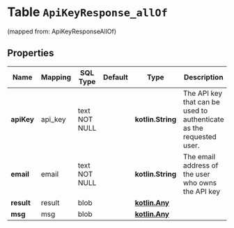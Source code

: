 
# Table `ApiKeyResponse_allOf` 
(mapped from: ApiKeyResponseAllOf)

## Properties
Name | Mapping | SQL Type | Default | Type | Description | Notes
---- | ------- | -------- | ------- | ---- | ----------- | -----
**apiKey** | api_key | text NOT NULL |  | **kotlin.String** | The API key that can be used to authenticate as the requested user.  | 
**email** | email | text NOT NULL |  | **kotlin.String** | The email address of the user who owns the API key  | 
**result** | result | blob |  | [**kotlin.Any**](.md) |  |  [optional]
**msg** | msg | blob |  | [**kotlin.Any**](.md) |  |  [optional]






